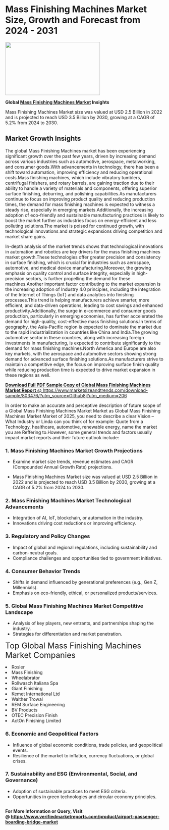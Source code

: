 <H1>Mass Finishing Machines Market Size, Growth and Forecast from 2024 - 2031</H1><img class="aligncenter size-medium wp-image-584254" src="https://thirdeyenews.in/wp-content/uploads/2024/09/Global-Market-Research-300x168.jpeg" alt="" width="300" height="168" /><p><strong>Global&nbsp;<a href="https://www.marketsizeandtrends.com/download-sample/803476/?utm_source=Github8j?utm_medium=206">Mass Finishing Machines Market</a> Insights</strong></p><p>Mass Finishing Machines Market size was valued at USD 2.5 Billion in 2022 and is projected to reach USD 3.5 Billion by 2030, growing at a CAGR of 5.2% from 2024 to 2030.</p><p><h2>Market Growth Insights</h2> <p>The global Mass Finishing Machines market has been experiencing significant growth over the past few years, driven by increasing demand across various industries such as automotive, aerospace, metalworking, and consumer goods.With advancements in technology, there has been a shift toward automation, improving efficiency and reducing operational costs.Mass finishing machines, which include vibratory tumblers, centrifugal finishers, and rotary barrels, are gaining traction due to their ability to handle a variety of materials and components, offering superior surface finishing, deburring, and polishing capabilities.As manufacturers continue to focus on improving product quality and reducing production times, the demand for mass finishing machines is expected to witness a steady rise, especially in emerging markets.Additionally, the increasing adoption of eco-friendly and sustainable manufacturing practices is likely to boost the market further as industries focus on energy-efficient and less polluting solutions.The market is poised for continued growth, with technological innovations and strategic expansions driving competition and market share gains.<a href="#"></a></p> <p>In-depth analysis of the market trends shows that technological innovations in automation and robotics are key drivers for the mass finishing machines market growth.These technologies offer greater precision and consistency in surface finishing, which is crucial for industries such as aerospace, automotive, and medical device manufacturing.Moreover, the growing emphasis on quality control and surface integrity, especially in high-precision sectors, is further propelling the demand for these machines.Another important factor contributing to the market expansion is the increasing adoption of Industry 4.0 principles, including the integration of the Internet of Things (IoT) and data analytics into finishing processes.This trend is helping manufacturers achieve smarter, more efficient, and data-driven operations, leading to cost savings and enhanced productivity.Additionally, the surge in e-commerce and consumer goods production, particularly in emerging economies, has further accelerated the demand for high-quality, cost-effective mass finishing solutions.In terms of geography, the Asia-Pacific region is expected to dominate the market due to the rapid industrialization in countries like China and India.The growing automotive sector in these countries, along with increasing foreign investments in manufacturing, is expected to contribute significantly to the demand for mass finishing machines.North America and Europe are also key markets, with the aerospace and automotive sectors showing strong demand for advanced surface finishing solutions.As manufacturers strive to maintain a competitive edge, the focus on improving surface finish quality while reducing production time is expected to drive market expansion in these regions as well.<a href="#"></p><p><span class=""><strong>Download Full PDF Sample Copy of Global Mass Finishing Machines Market Report</strong> @ <a href="https://www.marketsizeandtrends.com/download-sample/803476/?utm_source=Github8j?utm_medium=206" target="_blank">https://www.marketsizeandtrends.com/download-sample/803476/?utm_source=Github8j?utm_medium=206</a></span></p><p>In order to make an accurate and perceptive description of future scope of a Global&nbsp;Mass Finishing Machines Market Market as Global&nbsp;Mass Finishing Machines Market Market of 2025, you need to describe a clear Vision &ndash; What Industry or Linda can you think of for example: Quote from a Technology, healthcare, automotive, renewable energy, name the market you are Reffering to.However, some general trends and factors usually impact market reports and their future outlook include:</p><h3>1.&nbsp;<strong>Mass Finishing Machines Market Growth Projections</strong></h3><ul><li>Examine market size trends, revenue estimates and CAGR (Compounded Annual Growth Rate) projections.</li><li><p>Mass Finishing Machines Market size was valued at USD 2.5 Billion in 2022 and is projected to reach USD 3.5 Billion by 2030, growing at a CAGR of 5.2% from 2024 to 2030.</p></li></ul><h3>2.&nbsp;<strong>Mass Finishing Machines Market Technological Advancements</strong></h3><ul><li>Integration of AI, IoT, blockchain, or automation in the industry.</li><li>Innovations driving cost reductions or improving efficiency.</li></ul><h3>3.&nbsp;<strong>Regulatory and Policy Changes</strong></h3><ul><li>Impact of global and regional regulations, including sustainability and carbon-neutral goals.</li><li>Compliance challenges and opportunities tied to government initiatives.</li></ul><h3>4.&nbsp;<strong>Consumer Behavior Trends</strong></h3><ul><li>Shifts in demand influenced by generational preferences (e.g., Gen Z, Millennials).</li><li>Emphasis on eco-friendly, ethical, or personalized products/services.</li></ul><h3>5.&nbsp;<strong>Global Mass Finishing Machines Market Competitive Landscape</strong></h3><ul><li>Analysis of key players, new entrants, and partnerships shaping the industry.</li><li>Strategies for differentiation and market penetration.</li></ul><p data-pm-slice="1 1 []"><span style="color: inherit; font-family: inherit; font-size: 25px;">Top Global Mass Finishing Machines Market Companies</span></p><div class="" data-test-id=""><p><li>Rosler</li><li> Mass Finishing</li><li> Wheelabrator</li><li> Rollwasch Italiana Spa</li><li> Giant Finishing</li><li> Kemet International Ltd</li><li> Walther Trowal</li><li> REM Surface Engineering</li><li> BV Products</li><li> OTEC Precision Finish</li><li> ActOn Finishing Limited</li></p></div><h3>6.&nbsp;<strong>Economic and Geopolitical Factors</strong></h3><ul><li>Influence of global economic conditions, trade policies, and geopolitical events.</li><li>Resilience of the market to inflation, currency fluctuations, or global crises.</li></ul><h3>7.&nbsp;<strong>Sustainability and ESG (Environmental, Social, and Governance)</strong></h3><ul><li>Adoption of sustainable practices to meet ESG criteria.</li><li>Opportunities in green technologies and circular economy principles.</li></ul><h2><strong style="font-size: 14px;">For More Information or Query, Visit @&nbsp;</strong><a style="background-color: #ffffff; font-size: 14px;" href="https://www.marketsizeandtrends.com/report/mass-finishing-machines-market/" target="_blank">https://www.verifiedmarketreports.com/product/airport-passenger-boarding-bridge-market</a></h2>
